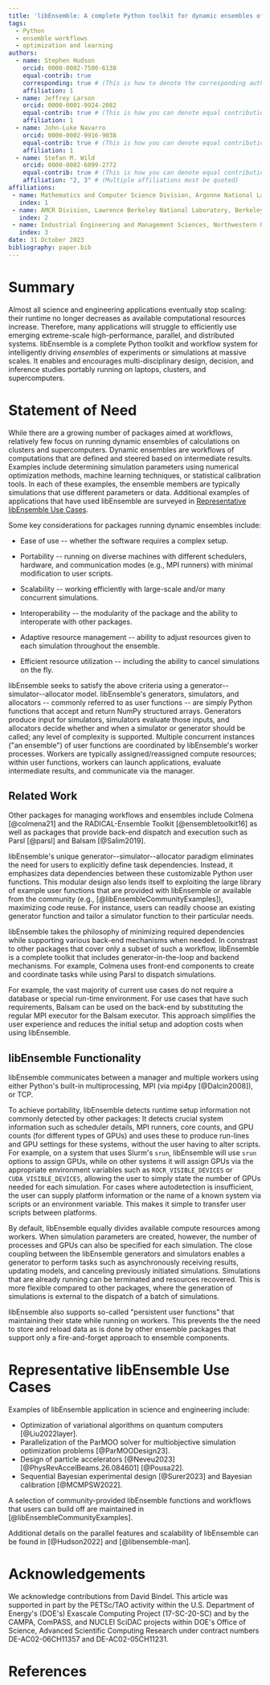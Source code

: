 ```yaml
---
title: 'libEnsemble: A complete Python toolkit for dynamic ensembles of calculations'
tags:
  - Python
  - ensemble workflows
  - optimization and learning
authors:
  - name: Stephen Hudson
    orcid: 0000-0002-7500-6138
    equal-contrib: true
    corresponding: true # (This is how to denote the corresponding author)
    affiliation: 1
  - name: Jeffrey Larson
    orcid: 0000-0001-9924-2082
    equal-contrib: true # (This is how you can denote equal contributions between multiple authors)
    affiliation: 1
  - name: John-Luke Navarro
    orcid: 0000-0002-9916-9038
    equal-contrib: true # (This is how you can denote equal contributions between multiple authors)
    affiliation: 1
  - name: Stefan M. Wild
    orcid: 0000-0002-6099-2772
    equal-contrib: true # (This is how you can denote equal contributions between multiple authors)
    affiliation: "2, 3" # (Multiple affiliations must be quoted)
affiliations:
 - name: Mathematics and Computer Science Division, Argonne National Laboratory, Lemont, IL, USA
   index: 1
 - name: AMCR Division, Lawrence Berkeley National Laboratory, Berkeley, CA, USA
   index: 2
 - name: Industrial Engineering and Management Sciences, Northwestern University, Evanston, IL, USA
   index: 3
date: 31 October 2023
bibliography: paper.bib
---
```


# Summary

Almost all science and engineering applications eventually stop scaling: their runtime no
longer decreases as available computational resources increase.
Therefore, many applications will struggle to efficiently use emerging
extreme-scale high-performance, parallel, and distributed systems.
libEnsemble is a complete Python toolkit and workflow system for intelligently driving
*ensembles* of experiments or simulations at massive scales.
It enables and encourages multi-disciplinary design, decision, and inference
studies portably running on laptops, clusters, and supercomputers.

# Statement of Need

While there are a growing number of packages aimed at workflows, relatively few
focus on running dynamic ensembles of calculations on clusters and supercomputers.
Dynamic ensembles are workflows of computations that are defined and steered
based on intermediate results.
Examples include determining simulation parameters using numerical optimization
methods, machine learning techniques, or statistical calibration tools. In each of
these examples, the ensemble members are typically simulations that use different
parameters or data. Additional examples of applications that have used libEnsemble are
surveyed in [Representative libEnsemble Use Cases](#Representative-libEnsemble-Use-Cases).

Some key considerations for packages running dynamic ensembles include:

- Ease of use -- whether the software requires a complex setup.

- Portability -- running on diverse machines with different schedulers, hardware, and communication modes (e.g., MPI runners) with minimal modification to user scripts.

- Scalability -- working efficiently with large-scale and/or many concurrent simulations.

- Interoperability -- the modularity of the package and the ability to interoperate with other packages.

- Adaptive resource management -- ability to adjust resources given to each simulation throughout the ensemble.

- Efficient resource utilization -- including the ability to cancel simulations on the fly.

libEnsemble seeks to satisfy the above criteria using a generator--simulator--allocator
model. libEnsemble's generators, simulators, and allocators -- commonly referred to as
user functions -- are simply Python
functions that accept and return NumPy structured arrays. Generators produce input for
simulators, simulators evaluate those inputs, and allocators decide whether and when
a simulator or generator should be called; any level of complexity is supported.
Multiple concurrent instances ("an ensemble") of user functions are coordinated by libEnsemble's
worker processes. Workers are typically assigned/reassigned compute resources; within
user functions, workers can launch applications, evaluate intermediate results,
and communicate via the manager.

## Related Work

Other packages for managing workflows and ensembles include Colmena [@colmena21] and the
RADICAL-Ensemble Toolkit [@ensembletoolkit16] as well as packages that provide
back-end dispatch and execution such as Parsl [@parsl] and Balsam [@Salim2019].

libEnsemble's unique generator--simulator--allocator
paradigm eliminates the need for users to explicitly define task dependencies.
Instead, it emphasizes data dependencies between these customizable Python user
functions. This modular design also lends itself to exploiting the large
library of example user functions that are provided with libEnsemble or
available from the community (e.g., [@libEnsembleCommunityExamples]),
maximizing code reuse. For instance, users can
readily choose an existing generator function and tailor a simulator function
to their particular needs.

libEnsemble takes the philosophy of minimizing required dependencies while
supporting various back-end mechanisms when needed.
In constrast to other packages that cover only a
subset of such a workflow,
libEnsemble is a complete toolkit that includes generator-in-the-loop and
backend mechanisms.
For example, Colmena uses front-end components to create and
coordinate tasks while using Parsl to dispatch simulations.

For example, the vast majority of current use cases do not require a database or
special run-time environment. For use cases that have such requirements, Balsam
can be used on the back-end by
substituting the regular MPI executor for the Balsam executor. This approach
simplifies the user experience and reduces the initial setup and adoption costs
when using libEnsemble.

## libEnsemble Functionality

libEnsemble communicates between a manager and multiple workers using either
Python's built-in multiprocessing, MPI (via mpi4py [@Dalcin2008]), or TCP.

To achieve portability, libEnsemble detects runtime setup information not
commonly detected by other packages:
It detects crucial system information such as scheduler details, MPI
runners, core counts, and GPU counts (for different types of GPUs) and uses
these to produce run-lines and GPU settings for these systems, without the user
having to alter scripts. For example, on a system that uses Slurm's `srun`, libEnsemble
will use `srun` options to assign GPUs, while on other systems it will assign
GPUs via the appropriate environment variables such as `ROCR_VISIBLE_DEVICES`
or `CUDA_VISIBLE_DEVICES`,
allowing the user to simply state the number of GPUs needed for each simulation. For
cases where autodetection is insufficient, the user can supply platform
information or the name of a known system via scripts or an environment
variable. This makes it simple to transfer user scripts between platforms.


By default, libEnsemble equally divides available compute resources among workers.
When simulation parameters are created, however, the number of processes and
GPUs can also be specified for each simulation.
The close coupling between the libEnsemble generators and simulators enables a
generator to perform tasks such as asynchronously receiving results, updating
models, and canceling previously initiated simulations. Simulations that are
already running can be terminated and resources recovered. This is more
flexible compared to other packages, where the generation of simulations is
external to the dispatch of a batch of simulations.

libEnsemble also supports so-called "persistent user functions" that
maintaining their state while running on workers. This prevents the the need to
store and reload data
as is done by other ensemble packages that support only a fire-and-forget
approach to ensemble components.

# Representative libEnsemble Use Cases

Examples of libEnsemble application in science and engineering include:

- Optimization of variational algorithms on quantum computers [@Liu2022layer].
- Parallelization of the ParMOO solver for multiobjective simulation optimization problems [@ParMOODesign23].
- Design of particle accelerators [@Neveu2023] [@PhysRevAccelBeams.26.084601] [@Pousa22].
- Sequential Bayesian experimental design [@Surer2023] and Bayesian calibration [@MCMPSW2022].

A selection of community-provided libEnsemble functions and workflows that users can build off are maintained in [@libEnsembleCommunityExamples].

Additional details on the parallel features and scalability of libEnsemble can
be found in [@Hudson2022] and [@libensemble-man].

# Acknowledgements

We acknowledge contributions from David Bindel.
This article was supported in part by the PETSc/TAO activity within the U.S.
Department of Energy's (DOE's) Exascale Computing Project (17-SC-20-SC) and by
the CAMPA, ComPASS, and NUCLEI SciDAC projects within DOE's Office of Science,
Advanced Scientific Computing Research under contract numbers DE-AC02-06CH11357
and DE-AC02-05CH11231.


# References
